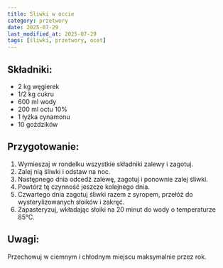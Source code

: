 ```yaml
---
title: Śliwki w occie
category: przetwory
date: 2025-07-29
last_modified_at: 2025-07-29
tags: [śliwki, przetwory, ocet]
---
```


## Składniki:
- 2 kg węgierek
- 1/2 kg cukru
- 600 ml wody
- 200 ml octu 10%
- 1 łyżka cynamonu
- 10 goździków

## Przygotowanie:
1. Wymieszaj w rondelku wszystkie składniki zalewy i zagotuj.
2. Zalej nią śliwki i odstaw na noc.
3. Następnego dnia odcedź zalewę, zagotuj i ponownie zalej śliwki.
4. Powtórz tę czynność jeszcze kolejnego dnia.
5. Czwartego dnia zagotuj śliwki razem z syropem, przełóż do wysterylizowanych słoików i zakręć.
6. Zapasteryzuj, wkładając słoiki na 20 minut do wody o temperaturze 85°C.

## Uwagi:
Przechowuj w ciemnym i chłodnym miejscu maksymalnie przez rok.